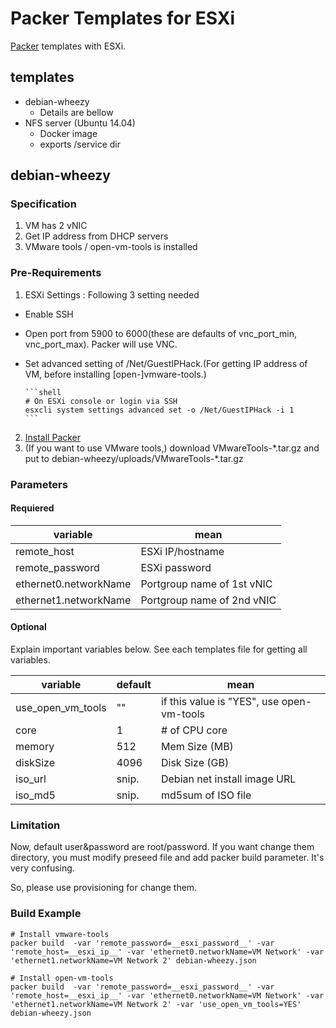 # Packer Templates for ESXi

[Packer](https://www.packer.io/) templates with ESXi.

## templates

- debian-wheezy
  - Details are bellow
- NFS server (Ubuntu 14.04)
  - Docker image
  - exports /service dir

## debian-wheezy

### Specification

1. VM has 2 vNIC
2. Get IP address from DHCP servers
3. VMware tools / open-vm-tools is installed

### Pre-Requirements

1. ESXi Settings : Following 3 setting needed
  - Enable SSH
  - Open port from 5900 to 6000(these are defaults of vnc\_port\_min, vnc\_port\_max). Packer will use VNC.
  - Set advanced setting of /Net/GuestIPHack.(For getting IP address of VM, before installing [open-]vmware-tools.)

        ```shell
        # On ESXi console or login via SSH
        esxcli system settings advanced set -o /Net/GuestIPHack -i 1
        ```

2. [Install Packer](https://www.packer.io/downloads.html)
3. (If you want to use VMware tools,) download VMwareTools-\*.tar.gz and put to debian-wheezy/uploads/VMwareTools-\*.tar.gz

### Parameters

#### Requiered

| variable               | mean                       |
|------------------------|----------------------------|
| remote\_host           | ESXi IP/hostname           |
| remote\_password       | ESXi password              |
| ethernet0.networkName  | Portgroup name of 1st vNIC |
| ethernet1.networkName  | Portgroup name of 2nd vNIC |

#### Optional

Explain important variables below.
See each templates file for getting all variables.

| variable               | default            | mean                                              |
|------------------------|--------------------|---------------------------------------------------|
| use\_open\_vm\_tools   | ""                 | if this value is "YES", use open-vm-tools         |
| core                   | 1                  | # of CPU core                                     |
| memory                 | 512                | Mem Size (MB)                                     |
| diskSize               | 4096               | Disk Size (GB)                                    |
| iso\_url               | snip.              | Debian net install image URL                      |
| iso\_md5               | snip.              | md5sum of ISO file                                |

### Limitation
Now, default user&password are root/password.
If you want change them directory, you must modify preseed file and add packer build parameter.
It's very confusing.

So, please use provisioning for change them.

### Build Example

```shell
# Install vmware-tools
packer build  -var 'remote_password=__esxi_password__' -var 'remote_host=__esxi_ip__' -var 'ethernet0.networkName=VM Network' -var 'ethernet1.networkName=VM Network 2' debian-wheezy.json

# Install open-vm-tools
packer build  -var 'remote_password=__esxi_password__' -var 'remote_host=__esxi_ip__' -var 'ethernet0.networkName=VM Network' -var 'ethernet1.networkName=VM Network 2' -var 'use_open_vm_tools=YES' debian-wheezy.json
```

